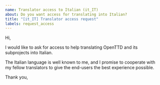 ```yaml
---
name: Translator access to Italian (it_IT)
about: Do you want access for translating into Italian?
title: "[it_IT] Translator access request"
labels: request_access
---
```


<!-- translator: it_IT -->
<!-- Please do not edit the header of this template. If you have something to add, do this at the end. -->

Hi,

I would like to ask for access to help translating OpenTTD and its subprojects into Italian.

The Italian language is well known to me, and I promise to cooperate with my fellow translators to give the end-users the best experience possible.

<!-- DO NOT modify anything above this line; feel free to add a personal touch below this line -->

Thank you,
